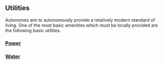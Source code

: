 <article>

# Utilities

Autonomes aim to autonomously provide a relatively modern standard of living. One of the most basic
amenities which _must_ be locally provided are the following basic utilities.

### [Power](/utilities/power)

### [Water](/utilities/water)

</article>
